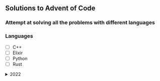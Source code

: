 ## Solutions to Advent of Code

### Attempt at solving all the problems with different languages

### Languages

- [ ] C++
- [ ] Elixir
- [ ] Python
- [ ] Rust

<details>
    <summary>2022</summary>
    
|        | Day 1 Part 1       | Day 1 Part 2       |
| ------ | ------------------ | ------------------ |
| C++    | [:heavy_check_mark:](https://github.com/EternalWill43/advent/blob/master/2022/day1/cpp/part1.cpp) | [:heavy_check_mark:](https://github.com/EternalWill43/advent/blob/master/2022/day1/cpp/part2.cpp) |
| Elixir | [:heavy_check_mark:](https://github.com/EternalWill43/advent/blob/master/2022/day1/elixir/part1.exs) | [:heavy_check_mark:](https://github.com/EternalWill43/advent/blob/master/2022/day1/elixir/part1.exs) |
| Python | [:heavy_check_mark:](https://github.com/EternalWill43/advent/blob/master/2022/day1/python/part1.py) | [:heavy_check_mark:](https://github.com/EternalWill43/advent/blob/master/2022/day1/python/part2.py) |
| Rust   | :x:                | :x:                |

|        | Day 2 Part 1                                                                                         | Day 2 Part 2                                                                                         |
| ------ | ---------------------------------------------------------------------------------------------------- | ---------------------------------------------------------------------------------------------------- |
| C++    | [:heavy_check_mark:](https://github.com/EternalWill43/advent/blob/master/2022/day2/cpp/part1.cpp)    | [:heavy_check_mark:](https://github.com/EternalWill43/advent/blob/master/2022/day2/cpp/part2.cpp)    |
| Elixir | [:heavy_check_mark:](https://github.com/EternalWill43/advent/blob/master/2022/day2/elixir/part1.exs) | [:heavy_check_mark:](https://github.com/EternalWill43/advent/blob/master/2022/day2/elixir/part2.exs) |
| Python | :x:                                                                                                  | :x:                                                                                                  |
| Rust   | :x:                                                                                                  | :x:                                                                                                  |

|        | Day 3 Part 1 | Day 3 Part 2 |
| ------ | ------------ | ------------ |
| C++    | :x:          | :x:          |
| Elixir | :x:          | :x:          |
| Python | :x:          | :x:          |
| Rust   | :x:          | :x:          |

|        | Day 4 Part 1                                                                                      | Day 4 Part 2                                                                                      |
| ------ | ------------------------------------------------------------------------------------------------- | ------------------------------------------------------------------------------------------------- |
| C++    | [:heavy_check_mark:](https://github.com/EternalWill43/advent/blob/master/2022/day4/cpp/part1.cpp) | [:heavy_check_mark:](https://github.com/EternalWill43/advent/blob/master/2022/day4/cpp/part2.cpp) |
| Elixir | :x:                                                                                               | :x:                                                                                               |
| Python | :x:                                                                                               | :x:                                                                                               |
| Rust   | :x:                                                                                               | :x:                                                                                               |

</details>
